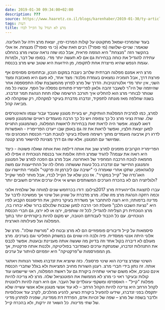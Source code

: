 ```yaml
---
date: 2019-01-30 09:34:00+02:00
description: ???
source: https://www.haaretz.co.il/blogs/karenhaber/2019-01-30/ty-article/0000017f-f8c0-d2d5-a9ff-f8ccb7f70000
tags: דעות
title: מרצ לא תגדל על הקייל לבדו
---
```


בעוד שהמרכז-שמאל מתקוטט על קולות המרכז-ימין, יוצאת מרצ וידה על העליונה. שנאמר: שניים-שלושה (מי סופר?) רבים וזאת שלא (כי מי סופר?) מנצחת. אז אולי בהקשר הזה "מנצחת" היא הגזמה פראית, אבל כמו שזה נראה עכשיו מרצ בהחלט עתידה להגדיל את כוחה בבחירות גם אם לא תעשה יותר מדי. בסופו של דבר, ולמרות עגמת הנפש שהיא מייצרת אחת לתקופה, מן הידועות היא שטוב שיש מרצ בכנסת.

מרצ היא אמנם מפלגה חברתית שלרוב ניצבת במקום הנכון, ובתחומים מסוימים אף פורצת דרך, אבל תומכיה נמצאים בעמדת מלכוד: מצד אחד, לא פעם היא מאכזבת ומצד השני, אין יותר מדי אלטרנטיבות. הדרך של מרצ לפרוץ מהמשבצת שלה התפספסה אחר שהיוזמה של היו"ר לשעבר זהבה גלאון לפריימריז פתוחים נפסלה על הסף. עכשיו כל מה שנותר לבוחרי מרצ הוא להחליט איך תורכב הרשימה שלה תחת הנהגת תמר זנדברג. בשנה שחלפה מאז מונתה לתפקיד, זנדברג מדברת בעיקר למקהלה, רק שמקהלה לא מביאה קהל.

למרצ, כמו למרבית המפלגות הוותיקות, יש בעיית מנגנון שעובד עבור עצמו והאינטרסים שלו. שורת נציגי מרצ כל כך צפופה ויש כל כך הרבה מועמדים ראויים שהמנגנון פשוט דואג לעצמו. אפשר היה לראות זאת בבחירות לראשות המפלגה, כשהמנגנון התגייס למען יוצאת חלציו, ואפשר לראות את זה גם באופן שבו ייערכו הפריימריז - האפשרות לדרג רק ארבעה מועמדים מתוך רשימה פועלת בעיקר לטובת חברי הכנסת המכהנים ומי שמיושר עם המנגנון. אלא שזו גם דרך מצוינת להישאר מרצ קטנה.

הפריימריז הקרובים מזמנים למרצ שוב את אותה דילמה ואת אותה שאלה פשוטה - כיצד היא רואה את עצמה? להגיד שמרצ היתה אלומת אור בכנסת הנוכחית זו אפילו לא מחמאה לנוכח הרכבה המחפיר של האחרונה. אבל מרצ גם הפכה למרצ של המנגנון והמנגנון התיישר עם זנדברג בכל טעות שעשתה: מחלו לה על ההתייעצות עם משה קלוגהאפט, שתקו אחרי שאמרה כי "ישיבה עם ליברמן זה פרקטי" ולגמרי התיישרו עם האג'נדה של "קייל במקרר". אז נכון שלא על הקייל לבדו, אבל מותר לומר שקייל ולגליזציה הם לא בהכרח הערכים המשותפים ושיש אי אילו ערכים אחרים חשובים יותר?

 עברו לתצוגת גלריהועידת מרצ 2017צילום: דודו בכרחמש שנים למותה של שולמית אלוני וכמה רחקה הנהגת מרצ מזו שלה. מרצ מדברת על שוויון ועל שינוי אך ממשיכה לדבר על מדינה בדמותה; היא רוצה להתחבר אך משדרת בעיקר ניתוק; את הדיסוננס הקבוע לפיו היא "נציגת השבט הלבן" פועלת הכי הרבה למען שכבות שלכולם ברור שלא יבחרו בה, מרצ הנוכחית רק הצליחה להגדיל; לכל זה שותפים, ירצו או לא ירצו, גם חברי הכנסת הנוכחיים. עם כל הכבוד לעבודתם הטובה, יש מקום להיות ביקורתיים יותר בתוך המפלגה ועל פעילותה הארצית.

סיסמאות על קייל ודיבורים פומפוזיים הם לא מרצ ובטח לא "מורשת שולה". מרצ של אלוני היתה אנטי ממסדית. פיה ולבה היו שווים גם במשחק הפוליטי וגם בערכים. מרצ מעולם לא דיברה בקול אחד וזה בדיוק מה שעשה אותה מעניינת ובועטת. אפשר לכבס את התנהלות זנדברג, שמנתקת ערכים כשמדובר בפוליטיקה, ולכנות אותה פרקטית, אך מן המפורסמות ש"פרקטיקה" היא יופמיזם לוויתור על ערכים.

השינוי שמרצ צריכה הוא שינוי פרסונלי. כזה שיוציא את זנדברג מאזור הנוחות ויאתגר אותה. זה נתון בידי חברי מרצ. רענון השורות מחויב המציאות ולא בגלל שחברי הכנסת אינם טובים, אלא משום שראוי שתהיה ביקורת גם על ראשת המפלגה, ראוי שיישמעו עוד קולות ובעיקר ראוי כי מרצ לא מממשת את הפוטנציאל שלה. מרצ לא צריכה להיות מפלגת "קייל" - האספרסו ומשקפי עיגולדים של העבר. אם היא רוצה להיות רלוונטית לקהל הרחב היא צריכה להיות הקהל הרחב – לא עוד אנשי מנגנון אלא אנשי עשייה שלא יתקפלו בפני זנדברג, שידעו להפעיל ביקורת כשיש, להניע מהלכים, לקרב עוד אוכלוסיות ולדבר בשפה של מרצ – שפה של זכויות אדם, הפרדת דת ממדינה, שפניה לפתרון מדיני של שתי מדינות. כל השאר זה ירקות, ולא בהכרח קייל.